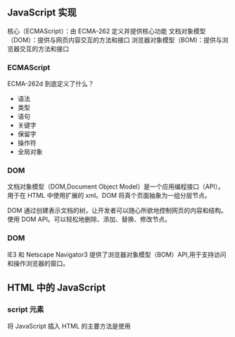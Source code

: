 ## JavaScript 实现

核心（ECMAScript）：由 ECMA-262 定义并提供核心功能
文档对象模型（DOM）：提供与网页内容交互的方法和接口
浏览器对象模型（BOM)：提供与浏览器交互的方法和接口

### ECMAScript

ECMA-262d 到底定义了什么？

- 语法
- 类型
- 语句
- 关键字
- 保留字
- 操作符
- 全局对象

### DOM

文档对象模型（DOM,Document Object Model）是一个应用编程接口（API）。用于在 HTML 中使用扩展的 xml。DOM 将真个页面抽象为一组分层节点。

DOM 通过创建表示文档的树，让开发者可以随心所欲地控制网页的内容和结构。使用 DOM API。可以轻松地删除、添加、替换、修改节点。

### DOM

IE3 和 Netscape Navigator3 提供了浏览器对象模型（BOM）API,用于支持访问和操作浏览器的窗口。

## HTML 中的 JavaScript

### script 元素

将 JavaScript 插入 HTML 的主要方法是使用<script>元素。
有以下 8 个属性

- async：可选。表示应该立即开始下载脚本，但不能阻止其它页面动作，比如下载资源或等待其他脚本加载。只对外部脚本文件有效。
- charset：可选。使用 src 属性指定的代码字符集。这个属性很少使用，因为大多数浏览器不在乎它的值。
- crossorigin：可选。配置相关请求的 CORS（跨域资源共享）设置。默认不实用 CORS。
- defer：可选。表示脚本可以延迟到文档完全被解析和显示之后再执行。只对外部脚本文件有效。
- integrity：可选。允许比对接收到的资源和指定的加密签名以验证子资源完整性(SRI， 12 Subresource Integrity)。如果接收到的资源的签名与这个属性指定的签名不匹配，则页面会报错，脚本不会执行。这个属性可以用于确保内容分发网络(CDN，Content Delivery Network)不会提供恶意内容
- language：废弃。
- src：可选。表示包含要执行的代码的外部文件。
- type：可选。代替 language，表示代码块中脚本语言的内容类型(也称 MIME 类型)。

### 行内代码与外部文件

最佳实践是尽可能将 JavaScript 代码放在外部文件中

- 可维护性
- 缓存
- 适应未来

### 文档模式

混杂模式
标准模式
准标准模式

### <noscript>元素

### 总结

JavaScript 是通过<script>元素插入到 HTML 页面中的。这个元素可用于把 JavaScript 代码嵌入到 HTML 页面中，跟其他标记混合在一起，也可用于引入保存在外部文件中的 JavaScript

- 要包含外部 JavaScript 文件，必须将 src 属性设置为要包含文件的 URL.
- 所有<script>元素会依照它们在网页中出现的次序被解释。在不使用 defer 和 async 属性的 情况下，包含在<script>元素中的代码必须严格按次序解释。
- 对不推迟执行的脚本，浏览器必须解释完位于<script>元素中的代码，然后才能继续渲染页面 的剩余部分。为此，通常应该把<script>元素放到页面末尾，介于主内容之后及</body>标签 之前。
- 可以使用 defer 属性把脚本推迟到文档渲染完毕后再执行。推迟的脚本原则上按照它们被列出 的次序执行。
- 可以使用 async 属性表示脚本不需要等待其他脚本，同时也不阻塞文档渲染，即异步加载。异 步脚本不能保证按照它们在页面中出现的次序执行。
- 通过使用<noscript>元素，可以指定在浏览器不支持脚本时显示的内容。如果浏览器支持并启 用脚本，则<noscript>元素中的任何内容都不会被渲染。

## 语言基础

### 语法

区分大小写
标识符
注释
严格模式
语句

### 关键词与保留字

关键字：
break do
case else
catch export
class extends
const finally
continue for
debugger function this
default if throw
delete import try
in typeof
instanceof var
new void
return while
super with
switch yield

保留字：将来用
enum
严格模式下保留:
implements package public
interface protected static
let private
模块代码中保留: await

### 变量

ECMAScript 变量是松散类型的，意思是变量可以用于保存任何类型的数据
var let const
优先使用 const let var

### 数据类型

6 种简单数据类型（也称为原始类型）：Undefined、Null、Boolean、Number、String 和 Symbol。还有一种复杂数据类型叫 Object

typeof undefined boolean string number (object 或 null） function sumbol
特殊值 null 被认为是一个对空对象的引用。

Number()、parseInt()和 parseFloat()

## 变量、作用域与内存
JavaScript变量可以保存俩种类型的值：原始值和引用值。原始值：Undefined、Null、Boolean、Number、String和Symbol。
* 原始值大小固定，因此保存在栈内存上。
* 从一个变量到另一个变量复制原始值会创建该值的第二个副本。
* 引用值是对象，存储在堆内存上。
* 包含引用值的变量实际上只包含指向相应对象的一个指针，而不是对象本身。
* 从一个变量到另一个变量复制引用值只会复制指针，因此结果是俩个变量都指向同一个对象。
* typeof 操作符可以确定值的原始类型，而instanceof操作符用于确保值的引用类型。
* 任何变量都存在于某个执行上下文中（也称为作用域）。这个上下文（作用域）决定了变量的生命周期，以及它们可以访问代码的哪些部分，执行上下文可以总结如下：
* 执行上下文分全局上下文、函数上下文和块级上下文。
* 代码执行流每进入一个新上下文，都会创建一个作用域链，用于搜索变量和函数。
* 函数或块的局部上下文不仅可以访问自己作用域内的变量，而且也可以访问任何包含上下文乃至全局上下文中的变量
* 全局上下文只能访问全局上下文中的变量和函数，不能直接访问局部上下文中的任何数据。
* 变量的执行上下文用于确定什么时候释放内存。

JavaScript是使用垃圾回收的编程语言，开发者不需要操心内存分配和回收。JavaScript的垃圾回收程序总结：
* 离开作用域的值会被自动标记为可回收，然后再垃圾回收期间被删除。
* 主流的垃圾回收算法是标记清理，即先给当前不使用的值加上标记，再回来回收它们的内存。
* 引用计数是另一种垃圾回收策略，需要记录值被引用了多少次。
* 引用计数在代码中存在循环引用时会出现问题。
* 解除变量的引用不仅可以消除循环引用，而且对垃圾回收也有帮助。为促进内存回收，全局对象、全局对象的属性和循环引用都应该在不需要时解除引用。

## 基本引用类型
对象被认为是某个特定引用类型的实例。新对象通过使用new操作符后跟一个构造函数(constructor)来创建。构造函数就是用来创建新对象的函数

JavaScript中的对象称为引用值，集中内置的引用类型可用于创建特定类型的对象。
* 引用值与传统面向对象编程语言中的类相似，但实现不同。
* Date类型提供关于日期和时间的信息，包括当前日期、时间及相关计算。
* RegExp类型是ECMAScript支持正则表达式的接口，提供了大多数基础的和部分高级的正则表达式功能。

函数实际上是Function类型，函数也是对象，有方法，可以用于增强其能力。
由于原始值包装类型的存在，JavaScript 中的原始值可以被当成对象来使用。有 3 种原始值包装类
型：Boolean、Number 和 String。
* 每种包装类型都映射到同名的原始类型。
* 以读模式访问原始值时，后台会实例化一个原始值包装类型的对象，借助这个对象可以操作相应的数据。
* 涉及原始值的语句执行完毕后，包装对象就会被销毁。

当代码开始执行时，全局上下文中会存在两个内置对象：Global 和 Math。其中，Global 对象在
大多数 ECMAScript 实现中无法直接访问。不过，浏览器将其实现为 window 对象。所有全局变量和函
数都是 Global 对象的属性。Math 对象包含辅助完成复杂计算的属性和方法。

## 集合引用类型
* 引用类型与传统面向对象编程语言中的类相似，但实现不同。
* Object类型是一个基础类型，所有引用类型都从它继承了基本的行为。
* Array类型表示一组有序的值，并提供了操作和转换值的能力。
* 定型数组包含一套不同的引用类型，用于管理数组在内存中的类型
* Date类型提供了关于日期和时间的信息，包括当前日期和时间以及计算
* RegExp类型是ECMASScript支持的正则表达式的接口，提供了大多数基本正则表达式以及一些高级正则表达式的能力。

函数其实是Function类型的实例，意味着函数也是对象。由于函数是对象，因此也就具有能够增强自身行为的方法。

## 迭代器与生成器

迭代是一种所有编程语言中都可以看到的模式。ECMAScript 6 正式支持迭代模式并引入了两个新的
语言特性：迭代器和生成器。
迭代器是一个可以由任意对象实现的接口，支持连续获取对象产出的每一个值。任何实现 Iterable
接口的对象都有一个 Symbol.iterator 属性，这个属性引用默认迭代器。默认迭代器就像一个迭代器
工厂，也就是一个函数，调用之后会产生一个实现 Iterator 接口的对象。
迭代器必须通过连续调用 next()方法才能连续取得值，这个方法返回一个 IteratorObject。这
个对象包含一个 done 属性和一个 value 属性。前者是一个布尔值，表示是否还有更多值可以访问；后
者包含迭代器返回的当前值。这个接口可以通过手动反复调用 next()方法来消费，也可以通过原生消
费者，比如 for-of 循环来自动消费。
生成器是一种特殊的函数，调用之后会返回一个生成器对象。生成器对象实现了 Iterable 接口，
因此可用在任何消费可迭代对象的地方。生成器的独特之处在于支持 yield 关键字，这个关键字能够
暂停执行生成器函数。使用 yield 关键字还可以通过 next()方法接收输入和产生输出。在加上星号之
后，yield 关键字可以将跟在它后面的可迭代对象序列化为一连串值。

## 对象、类与面向对象编程
ECMA-262将对象定义
### 理解对象
属性的类型
1. 数据属性
数据属性包含一个保存数据值的位置
[[Configurable]]: 表示属性是否可以修改、删除
[[Enumerable]]: 表示属性是否可以通过for-in循环
[[Writable]]: 表示属性的值是否可以被修改。
[[Value]]: 包含属性实际的值

2. 访问器属性
[[Configurable]]:
[[Enumerable]]
[[Get]]: 获取函数，在读取属性时调用。默认值为undefined
[[Set]]: 设置函数，在写入属性时调用。
不能直接定义，必须使用Object.defineProperty()

读取属性的特性
Object.getOwnPropertyDescriptor()取得指定属性的属性描述符：属性所在的对象和要取得其描述符的属性名。

合并对象
把源对象所有的本地属性一起复制到目标对象上。有时候这种操作也称为“混如”(mixin)，因为目标对象通过混如源对象的属性得到了增强。
Object.assign() 浅复制

对象标识及相等判定
ES6 Object.is(a, b)

增强的对象语法
1. 属性值简写
let Person = {
  name
}

2. 可计算属性
```JavaScript
const nameKey = 'name';

function getUniqueKey(key) {
  return `${key}_${uniqueToken++}`;
}

let person = {
  [getUniqueKey(nameKey)]: 'Matt'
}

consoke.log(person); // {name_0: 'Matt'}
```

3. 简写方法名
```JavaScript
let person = {
  sayName(name) {
    console.log()
  }
}
```

对象解构
{a, b} = object

### 创建对象
ES6开始正式支持类和继承。ES6的类仅仅是封装了ES5.1构造函数加原型继承的语法糖而已。

工厂模式

构造函数模式
使用new就叫构造函数

原型模式
只要创建一个函数，就会按照特定的规则为这个函数创建一个prototype属性（指向原型对象）。所有原型对象自动获取一个名为constructor的属性,指回与之关联的构造函数。

__proto__属性，通过这个属性可以访问对象的原型。

构造函数有一个prototype属性引用其原型对象，而这个原型对象也有一个constructor属性，引用这个构造函数

Object.getPrototypeOf()取得一个对象的原型

Object.setPrototypeOf()可以向实例的私有特性[[Prototype]]写入一个新值

hawOwnProperty()方法用于确定某个属性是在实例上还是原型对象上。

对象迭代
Object.values()返回对象值的数组
Object.entries()返回键/值对的数组。

### 继承
接口继承和实现继承

原型链
ECMA-262把原型链定义为ECMAScript的主要继承方式。其基本思想就是通过原型继承多个引用类型的属性和方法。每个构造函数都有一个原型对象，原型有一个属性指回构造函数，而实例有一个内部指针指向原型。如果原型是另一个类型的实例。就意味着这个原型本身有一个内部指针指向另一个原型，相应地另一个原型也有一个指针指向另一个构造函数。这样就在实例和原型之间构造了一条原型链。这就是原型链的基本构想。

1. 默认原型
任何函数的默认原型都是一个Object的实例，这意味着这个实例有一个内部指针指向Object.prototype.

2. 原型与继承关系
instanceof isPrototypeOf()

3. 关于方法

4. 原型链的问题
会在所有实例间共享
子类型在实例化时不能给父类型的构造函数传参

* 工厂模式就是一个简单的函数，这个函数可以创建对象，为它添加属性和方法，然后返回这个对象。这个模式在构造函数模式出现后就很少用了。

* 使用构造函数模式可以自定义引用类型，可以使用new关键字像创建内置类型实例一样创建自定义类型的实例。不过，构造函数模式也有不足，主要是其成员无法重用，包括函数。

* 原型模式解决了成员共享的问题，只要是添加到构造函数prototype上的属性和方法就可以共享。而组合构造函数和原型模式通过构造函数定义实例属性，通过原型定义共享的属性和方法。

* 原型继承可以无须明确定义构造函数而实现继承，本质上是对给定对象执行浅复制

* 与原型式继承紧密相关的是寄生式继承，即先基于一个对象创建一个新对象，然后再增强这个新对象，最后返回新对象。这个模式也被用在组合继承中，用于避免重复调用父类构造函数导致的浪费。

* 寄生组合继承被认为是实现基于类型继承的最有效方式。
```JavaScript
function inheritPrototype(subType, superType) {
  let prototype = object(superType.prototype);
  prototype.constructor = subType;
  subType.prototype = prototype;
}
```

## 代理与反射
从宏观上看，代理是真实 JavaScript 对象的透明抽象层。代理可以定义包含捕获器的处理程序对象，
而这些捕获器可以拦截绝大部分 JavaScript 的基本操作和方法。在这个捕获器处理程序中，可以修改任
何基本操作的行为，当然前提是遵从捕获器不变式。

## 函数
函数实际上是对象。每个函数都是Function类型的实例，而Function也有属性和方法，而Function也有属性和方法，跟其他引用类型一样。

arguments.callee 就是一个指向正在执行的函数的指针，因此可以在函数内部递归调用
```JavaScript
function factorial(num) {
  if (num <= 1) {
    return 1;
  } else {
    return num * arguments.callee(num - 1);
  }
}
```

ES6尾调用优化的关键：如果函数的逻辑允许基于尾调用将其销毁，则引擎就会那么做。
```JavaScript
function fib(n) {
  if (n < 2) {
    return n;
  }
  return fib(n - 1) + fib(n - 2);
}

// 优化
// 基础框架
function fib(n) {
  return fibImpl(0, 1, n);
}
// 执行递归
function fibImpl(a, b, n){
  if (n === 0) {
    return a;
  }
  return fibImpl(b, a + b, n - 1);
}
```

闭包指的是那些引用了另一个函数作用域中变量的函数，通常是在嵌套函数中实现的。

* 函数表达式与函数声明是不一样的。函数声明要求写出函数名称，而函数表达式并不需要。没有名称的函数表达式也被称为匿名函数。

* ES6新增了类似于函数表达式的箭头函数语法，但俩者也有一些重要区别。

* JavaScript中函数定义与调用时的参数极其灵活。arguments对象，以及ES6新增的扩展操作符，可以实现函数定义和调用的完全动态化。

* 函数内部也暴露了很多对象和引用，涵盖了函数被谁调用、使用什么调用，以及调用时传入了什么参数等信息。

* JavaScript引擎可以优化符合尾调用条件的函数，以节省栈空间

* 闭包的作用域链中包含自己的一个变量对象，然后是包含函数的变量对象，直到全局上下文的变量对象。

* 通常，函数作用域及其中的所有变量在函数执行完毕后都会被销毁

* 闭包在函数返回之后，其作用域会一直保存在内存中，直到闭包被销毁。

* 函数可以在创建之后立即调用，执行其中代码之后却不留下对函数的引用。

* 立即调用的函数表达式如果不在包含作用域中将返回值赋给一个变量，则其包含的所有变量都会被销毁

* 虽然JavaScript没有私有对象属性的概念，但可以使用闭包实现公共方法，访问位于包含作用域中定义的变量

* 可以访问私有变量的公共方法叫做特权方法

* 特权方法可以使用构造函数或原型模式通过自定义类型中实现，也可以使用模块模式或模块增强在单例对象上实现。

## 期约与异步函数
睡眠
```JavaScript
async function sleep(delay) {
 return new Promise((resolve) => setTimeout(resolve, delay));
}
async function foo() {
 const t0 = Date.now();
 await sleep(1500); // 暂停约 1500 毫秒
 console.log(Date.now() - t0);
}
foo(); 
```

## BOM
浏览器对象模型（BOM，Browser Object Model）是以window对象为基础的，这个对象代表了浏览器窗口和页面可见的区域。window对象也被复用为ECMAScript的Global独享，因此所有全局变量和函数都是它的属性，而且所有原生类型的构造函数和普通函数也都从一开始就存在于这个对象之上。
* 要引用其他window对象，可以使用几个不同的窗口指针。
* 通过location对象可以以编程方式曹总浏览器的导航系统。通过设置这个对象上的属性，可以改变浏览器URL中的某一部分或全部。
* 使用replace()方法可以替换浏览器历史记录中当前显示的页面，并导航到新URL
* navigator对象提供关于浏览器的信息。
